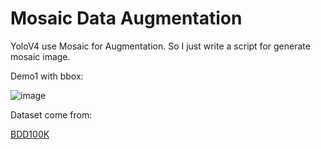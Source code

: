 # Mosaic Data Augmentation

YoloV4 use Mosaic for Augmentation. So I just write a script for generate mosaic image.

Demo1 with bbox:

![image](https://github.com/bharatmahaur/ComparativeStudy/blob/main/mosaic%20augmentation/reg_full_1.jpg)

Dataset come from:

[BDD100K](https://doc.bdd100k.com/download.html)

